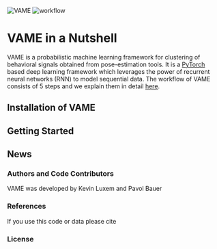 ![VAME](https://github.com/LINCellularNeuroscience/VAME/blob/master/Images/VAME_Logo.png)
![workflow](https://github.com/LINCellularNeuroscience/VAME/blob/master/Images/workflow.png)

# VAME in a Nutshell
VAME is a probabilistic machine learning framework for clustering of behavioral signals obtained from pose-estimation tools.
It is a [PyTorch](https://pytorch.org/) based deep learning framework which leverages the power of recurrent neural networks (RNN) to model sequential data. The workflow of VAME consists of 5 steps and we explain them in detail [here](https://github.com/LINCellularNeuroscience/VAME/wiki/VAME-workflow).

## Installation of VAME

## Getting Started

## News

### Authors and Code Contributors
VAME was developed by Kevin Luxem and Pavol Bauer

### References
If you use this code or data please cite

### License
